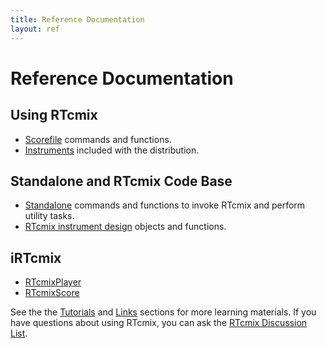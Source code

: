 ```yaml
---
title: Reference Documentation
layout: ref
---
```


# Reference Documentation

## Using RTcmix

  - [Scorefile](scorefile/index.html) commands and functions.
  - [Instruments](instruments/index.html) included with the
    distribution.

## Standalone and RTcmix Code Base

  - [Standalone](standalone/index.html) commands and functions to invoke
    RTcmix and perform utility tasks.
  - [RTcmix instrument design](design/index.html) objects and functions.

## iRTcmix

  - [RTcmixPlayer](irtcmix/RTcmixPlayer.html)
  - [RTcmixScore](irtcmix/RTcmixScore.html)

  
See the the [Tutorials](../tutorials/index.html) and
[Links](../links/index.html) sections for more learning materials. If
you have questions about using RTcmix, you can ask the [RTcmix
Discussion
List](https://lists.columbia.edu/mailman/listinfo/rtcmix-discuss).
